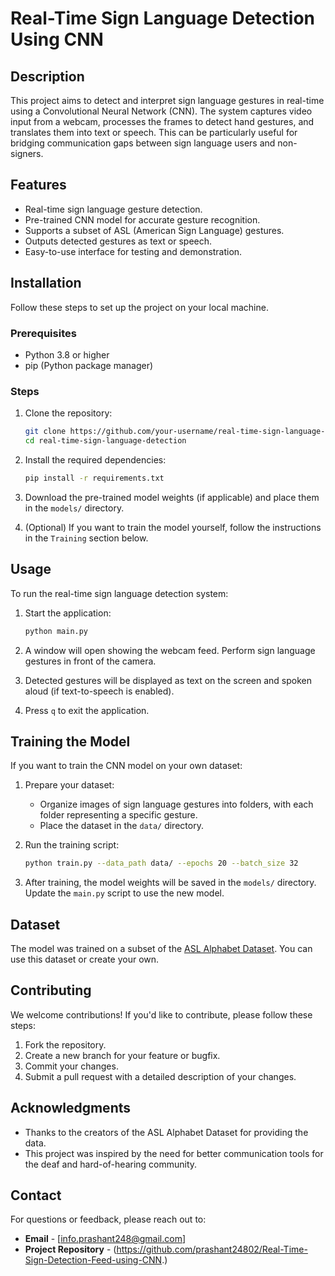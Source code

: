 # Real-Time Sign Language Detection Using CNN

## Description
This project aims to detect and interpret sign language gestures in real-time using a Convolutional Neural Network (CNN). The system captures video input from a webcam, processes the frames to detect hand gestures, and translates them into text or speech. This can be particularly useful for bridging communication gaps between sign language users and non-signers.

## Features
- Real-time sign language gesture detection.
- Pre-trained CNN model for accurate gesture recognition.
- Supports a subset of ASL (American Sign Language) gestures.
- Outputs detected gestures as text or speech.
- Easy-to-use interface for testing and demonstration.

## Installation
Follow these steps to set up the project on your local machine.

### Prerequisites
- Python 3.8 or higher
- pip (Python package manager)

### Steps
1. Clone the repository:
   ```bash
   git clone https://github.com/your-username/real-time-sign-language-detection.git
   cd real-time-sign-language-detection
   ```

2. Install the required dependencies:
   ```bash
   pip install -r requirements.txt
   ```

3. Download the pre-trained model weights (if applicable) and place them in the `models/` directory.

4. (Optional) If you want to train the model yourself, follow the instructions in the `Training` section below.

## Usage
To run the real-time sign language detection system:

1. Start the application:
   ```bash
   python main.py
   ```

2. A window will open showing the webcam feed. Perform sign language gestures in front of the camera.

3. Detected gestures will be displayed as text on the screen and spoken aloud (if text-to-speech is enabled).

4. Press `q` to exit the application.

## Training the Model
If you want to train the CNN model on your own dataset:

1. Prepare your dataset:
   - Organize images of sign language gestures into folders, with each folder representing a specific gesture.
   - Place the dataset in the `data/` directory.

2. Run the training script:
   ```bash
   python train.py --data_path data/ --epochs 20 --batch_size 32
   ```

3. After training, the model weights will be saved in the `models/` directory. Update the `main.py` script to use the new model.

## Dataset
The model was trained on a subset of the [ASL Alphabet Dataset](https://www.kaggle.com/grassknoted/asl-alphabet). You can use this dataset or create your own.

## Contributing
We welcome contributions! If you'd like to contribute, please follow these steps:
1. Fork the repository.
2. Create a new branch for your feature or bugfix.
3. Commit your changes.
4. Submit a pull request with a detailed description of your changes.

## Acknowledgments
- Thanks to the creators of the ASL Alphabet Dataset for providing the data.
- This project was inspired by the need for better communication tools for the deaf and hard-of-hearing community.

## Contact
For questions or feedback, please reach out to:
- **Email** - [info.prashant248@gmail.com]
- **Project Repository** - (https://github.com/prashant24802/Real-Time-Sign-Detection-Feed-using-CNN.)

